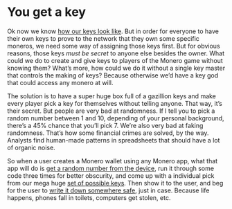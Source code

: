 # You get a key

Ok now we know [how our keys look like](3.14_keys.md). But in order for everyone to have their own keys to prove to the network that they own some specific moneros, we need some way of assigning those keys first. But for obvious reasons, those keys _must be secret_ to anyone else besides the owner. What could we do to create and give keys to players of the Monero game without knowing them? What’s more, how could we do it without a single key master that controls the making of keys? Because otherwise we’d have a key god that could access any monero at will.

The solution is to have a super huge box full of a gazillion keys and make every player pick a key for themselves without telling anyone. That way, it’s their secret. But people are very bad at randomness. If I tell you to pick a random number between 1 and 10, depending of your personal background, there’s a 45% chance that you’ll pick 7. We’re also very bad at faking randomness. That’s how some financial crimes are solved, by the way. Analysts find human-made patterns in spreadsheets that should have a lot of organic noise.

So when a user creates a Monero wallet using any Monero app, what that app will do is [get a random number from the device](3.15_random.md), run it through some code three times for better obscurity, and come up with a individual pick from our mega huge [set of possible keys](3.14_keys.md). Then show it to the user, and beg for the user to [write it down somewhere safe](1.04.01_seed-storage.md), just in case. Because life happens, phones fall in toilets, computers get stolen, etc.